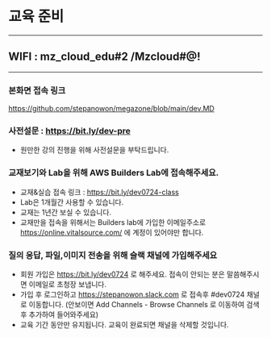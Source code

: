 # 교육 준비
---
## WIFI : mz_cloud_edu#2 /Mzcloud#@!
---
### 본화면 접속 링크
https://github.com/stepanowon/megazone/blob/main/dev.MD

### 사전설문 : https://bit.ly/dev-pre
  - 원만한 강의 진행을 위해 사전설문을 부탁드립니다.

### 교재보기와 Lab을 위해 AWS Builders Lab에 접속해주세요.
  - 교재&실습 접속 링크 : https://bit.ly/dev0724-class
  - Lab은 1개월간 사용할 수 있습니다.
  - 교재는 1년간 보실 수 있습니다.
  - 교재만을 접속을 위해서는 Builders lab에 가입한 이메일주소로 https://online.vitalsource.com/ 에 계정이 있어야만 합니다.

### 질의 응답, 파일,이미지 전송을 위해 슬랙 채널에 가입해주세요
  - 회원 가입은 https://bit.ly/dev0724 로 해주세요. 접속이 안되는 분은 말씀해주시면 이메일로 초청장 보냅니다.
  - 가입 후 로그인하고 https://stepanowon.slack.com 로 접속후 #dev0724 채널로 이동합니다.
     (안보이면 Add Channels - Browse Channels 로 이동하여 검색후 추가하여 들어와주세요)
  - 교육 기간 동안만 유지됩니다. 교육이 완료되면 채널을 삭제할 것입니다.  

